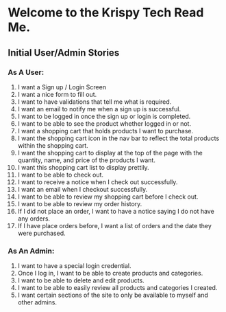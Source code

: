 # Welcome to the Krispy Tech Read Me.

## Initial User/Admin Stories

### As A User:
1. I want a Sign up / Login Screen
  1. I want a nice form to fill out.
  2. I want to have validations that tell me what is required.
  3. I want an email to notify me when a sign up is successful.
  4. I want to be logged in once the sign up or login is completed.
2. I want to be able to see the product whether logged in or not.
3. I want a shopping cart that holds products I want to purchase.
  1. I want the shopping cart icon in the nav bar to reflect the total products within the shopping cart.
  2. I want the shopping cart to display at the top of the page with the quantity, name, and price of the products I want.
  3. I want this shopping cart list to display prettily.
4. I want to be able to check out.
  1. I want to receive a notice when I check out successfully.
  2. I want an email when I checkout successfully.
  3. I want to be able to review my shopping cart before I check out.
5. I want to be able to review my order history.
  1. If I did not place an order, I want to have a notice saying I do not have any orders.
  2. If I have place orders before, I want a list of orders and the date they were purchased.

### As An Admin:
1. I want to have a special login credential.
  1. Once I log in, I want to be able to create products and categories.
  2. I want to be able to delete and edit products.
  3. I want to be able to easily review all products and categories I created.
2. I want certain sections of the site to only be available to myself and other admins.









